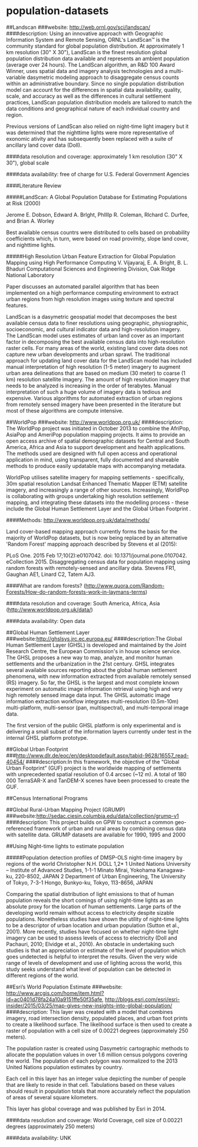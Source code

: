 # population-datasets

##Landscan
###website: http://web.ornl.gov/sci/landscan/
####description: Using an innovative approach with Geographic Information System and Remote Sensing, ORNL's LandScan™ is the community standard for global population distribution. At approximately 1 km resolution (30" X 30"), LandScan is the finest resolution global population distribution data available and represents an ambient population (average over 24 hours). The LandScan algorithm, an R&D 100 Award Winner, uses spatial data and imagery analysis technologies and a multi-variable dasymetric modeling approach to disaggregate census counts within an administrative boundary. Since no single population distribution model can account for the differences in spatial data availability, quality, scale, and accuracy as well as the differences in cultural settlement practices, LandScan population distribution models are tailored to match the data conditions and geographical nature of each individual country and region.

Previous versions of LandScan also relied on night-time light imagery but it was determined that the nighttime lights were more representative of exonomic ativity and has subsequently been replaced with a suite of ancillary land cover data (Doll).

####data resolution and coverage: approximately 1 km resolution (30" X 30"), global scale

####data availability: free of charge for U.S. Federal Government Agencies

####Literature Review

#####LandScan: A Global Population Database for Estimating Populations at Risk (2000)

Jerome E. Dobson, Edward A. Brlght, Phllllp R. Coleman, Rlchard C. Durfee, and Brian A. Worley 

Best available census countrs were distributed to cells based on probability coefficients which, in turn, were based on road provimity, slope land cover, and nighttime lights. 

#####High Resolution Urban Feature Extraction for Global Population Mapping using High Performance Computing
V. Vijayaraj, E. A. Bright, B. L. Bhaduri
Computational Sciences and Engineering Division, Oak Ridge National Laboratory 

Paper discusses an automated parallel algorithm that has been implemented on a high performance computing environment to extract urban regions from high resolution images using texture and spectral features.

LandScan is a dasymetric
geospatial model that decomposes the best available census
data to finer resolutions using geographic, physiographic,
socioeconomic, and cultural indicator data and high-resolution
imagery. The LandScan model uses estimates of urban land
cover as an important factor in decomposing the best available
census data into high-resolution raster cells. For many areas of
the world, existing land cover data does not capture new urban
developments and urban sprawl. The traditional approach for
updating land cover data for the LandScan model has included
manual interpretation of high resolution (1-5 meter) imagery to
augment urban area delineations that are based on medium (30
meter) to coarse (1 km) resolution satellite imagery. The
amount of high resolution imagery that needs to be analyzed is
increasing in the order of terabytes. Manual interpretation of
such a huge volume of imagery data is tedious and expensive.
Various algorithms for automated extraction of urban regions
from remotely sensed imagery have been presented in the
literature but most of these algorithms are compute intensive. 


##WorldPop
###website: http://www.worldpop.org.uk/
####description: The WorldPop project was initiated in October 2013 to combine the AfriPop, AsiaPop and AmeriPop population mapping projects. It aims to provide an open access archive of spatial demographic datasets for Central and South America, Africa and Asia to support development and health applications. The methods used are designed with full open access and operational application in mind, using transparent, fully documented and shareable methods to produce easily updatable maps with accompanying metadata.

WorldPop utilises satellite imagery for mapping settlements - specifically, 30m spatial resolution Landsat Enhanced Thematic Mapper (ETM) satellite imagery, and increasingly a range of other sources. Increasingly, WorldPop is collaborating with groups undertaking high resolution settlement mapping, and integrating these datasets into the modelling process - these include the Global Human Settlement Layer and the Global Urban Footprint .

####Methods: http://www.worldpop.org.uk/data/methods/

Land cover-based mapping approach currently forms the basis for the majority of WorldPop datasets, but is now being replaced by an alternative 'Random Forest' mapping approach described by Stevens et al (2015):

PLoS One. 2015 Feb 17;10(2):e0107042. doi: 10.1371/journal.pone.0107042. eCollection 2015.
Disaggregating census data for population mapping using random forests with remotely-sensed and ancillary data.
Stevens FR1, Gaughan AE1, Linard C2, Tatem AJ3.

####What are random forests? (http://www.quora.com/Random-Forests/How-do-random-forests-work-in-laymans-terms) 

####data resolution and coverage: South America, Africa, Asia (http://www.worldpop.org.uk/data/) 

####data availability: Open data

##Global Human Settlement Layer
###website:http://ghslsys.jrc.ec.europa.eu/
####description:The Global Human Settlement Layer (GHSL) is developed and maintained by the Joint Research Centre, the European Commission's in house science service.
The GHSL proposes a new way to map, analyze, and monitor human settlements and the urbanization in the 21st century. 
GHSL integrates several available sources reporting about the global human settlement phenomena, with new information extracted from available remotely sensed (RS) imagery. So far, the GHSL is the largest and most complete known experiment on automatic image information retrieval using high and very high remotely sensed image data input. The GHSL automatic image information extraction workflow integrates multi-resolution (0.5m-10m) multi-platform, multi-sensor (pan, multispectral), and multi-temporal image data.

The first version of the public GHSL platform is only experimental and is delivering a small subset of the information layers currently under test in the internal GHSL platform prototype.

##Global Urban Footprint
###http://www.dlr.de/eoc/en/desktopdefault.aspx/tabid-9628/16557_read-40454/
####description:In this framework, the objective of the “Global Urban Footprint” (GUF) project is the worldwide mapping of settlements with unprecedented spatial resolution of 0.4 arcsec (~12 m). A total of 180 000 TerraSAR-X and TanDEM-X scenes have been processed to create the GUF. 

##Census International Programs

##Global Rural-Urban Mapping Project (GRUMP)
###website:http://sedac.ciesin.columbia.edu/data/collection/grump-v1
####description: This project builds on GPW to construct a common geo-referenced framework of urban and rural areas by combining census data with satellite data.
GRUMP datasets are available for 1990, 1995 and 2000

##Using Night-time lights to estimate population

#####Population detection profiles of DMSP-OLS night-time
imagery by regions of the world
Christopher N.H. DOLL 1,2*
1 United Nations University – Institute of Advanced Studies, 1-1-1 Minato Mirai, Yokohama
Kanagawa-ku, 220-8502, JAPAN
2 Department of Urban Engineering, The University of Tokyo, 7-3-1 Hongo, Bunkyo-ku, Tokyo,
113-8656, JAPAN

Comparing the spatial distribution of light emissions to that of human population reveals the
short comings of using night-time lights as an absolute proxy for the location of human
settlements. Large parts of the developing world remain without access to electricity despite
sizable populations. Nonetheless studies have shown the utility of night-time lights to be a
descriptor of urban location and urban population (Sutton et al., 2001). More recently, studies
have focused on whether night-time light imagery can be used to assess levels of access to
electricity (Doll and Pachauri, 2010; Elvidge et al., 2010). An obstacle in undertaking such
studies is that an appreciation or estimate of the level of population which goes undetected is
helpful to interpret the results. Given the very wide range of levels of development and use of
lighting across the world, this study seeks understand what level of population can be detected in
different regions of the world.


##Esri’s World Population Estimate
###website: http://www.arcgis.com/home/item.html?id=ac0401d78fa24a10a9151ffe50f35afe, http://blogs.esri.com/esri/esri-insider/2015/03/25/map-gives-new-insights-into-global-population/
####description: This layer was created with a model that combines imagery, road intersection density, populated places, and urban foot prints to create a likelihood surface. The likelihood surface is then used to create a raster of population with a cell size of 0.00221 degrees (approximately 250 meters).
 
The population raster is created using Dasymetric cartographic methods to allocate the population values in over 1.6 million census polygons covering the world. The population of each polygon was normalized to the 2013 United Nations population estimates by country.

Each cell in this layer has an integer value depicting the number of people that are likely to reside in that cell. Tabulations based on these values should result in population totals that more accurately reflect the population of areas of several square kilometers.

This layer has global coverage and was published by Esri in 2014.

####data resolution and coverage: World Coverage, cell size of 0.00221 degrees (approximately 250 meters)

####data availability: UNK

